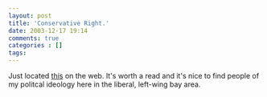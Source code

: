 ```yaml
---
layout: post
title: 'Conservative Right.'
date: 2003-12-17 19:14
comments: true
categories : []
tags:
---
```

Just located <a href="http://www.right-thinking.com/">this</a> on the web. It's worth a read and it's nice to find people of my politcal ideology here in the liberal, left-wing bay area.

